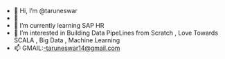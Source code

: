 - 👋 Hi, I’m @taruneswar
- 👀 
- 🌱 I’m currently learning SAP HR
- 💞️ I’m interested in Building Data PipeLines from Scratch , Love Towards SCALA , Big Data , Machine Learning 
- 📫 GMAIL:-taruneswar14@gmail.com 

<!---
taruneswar/taruneswar is a ✨ special ✨ repository because its `README.md` (this file) appears on your GitHub profile.
You can click the Preview link to take a look at your changes.
--->
